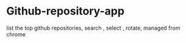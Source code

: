 # Github-repository-app
list the top github repositories, search , select , rotate, managed
from chrome
